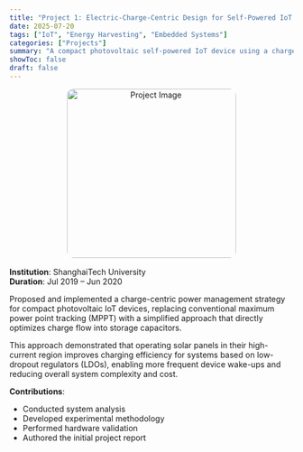 ```yaml
---
title: "Project 1: Electric-Charge-Centric Design for Self-Powered IoT Devices"
date: 2025-07-20
tags: ["IoT", "Energy Harvesting", "Embedded Systems"]
categories: ["Projects"]
summary: "A compact photovoltaic self-powered IoT device using a charge-centric power management strategy to simplify MPPT and enhance energy efficiency."
showToc: false
draft: false
---
```


<div style="text-align: center; margin-bottom: 1rem;">
  <img src="/images/avatar.png" alt="Project Image" style="width: 300px; border-radius: 12px;" />
</div>

**Institution**: ShanghaiTech University  
**Duration**: Jul 2019 – Jun 2020  

Proposed and implemented a charge-centric power management strategy for compact photovoltaic IoT devices, replacing conventional maximum power point tracking (MPPT) with a simplified approach that directly optimizes charge flow into storage capacitors.

This approach demonstrated that operating solar panels in their high-current region improves charging efficiency for systems based on low-dropout regulators (LDOs), enabling more frequent device wake-ups and reducing overall system complexity and cost.

**Contributions**:
- Conducted system analysis  
- Developed experimental methodology  
- Performed hardware validation  
- Authored the initial project report
